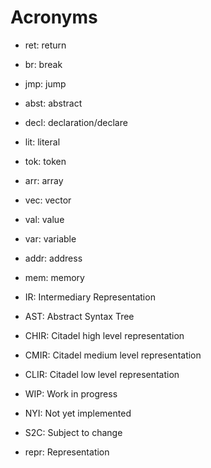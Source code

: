 # Acronyms

- ret: return

- br: break

- jmp: jump

- abst: abstract

- decl: declaration/declare

- lit: literal

- tok: token

- arr: array

- vec: vector

- val: value

- var: variable

- addr: address

- mem: memory

- IR: Intermediary Representation

- AST: Abstract Syntax Tree

- CHIR: Citadel high level representation

- CMIR: Citadel medium level representation

- CLIR: Citadel low level representation

- WIP: Work in progress

- NYI: Not yet implemented

- S2C: Subject to change

- repr: Representation
